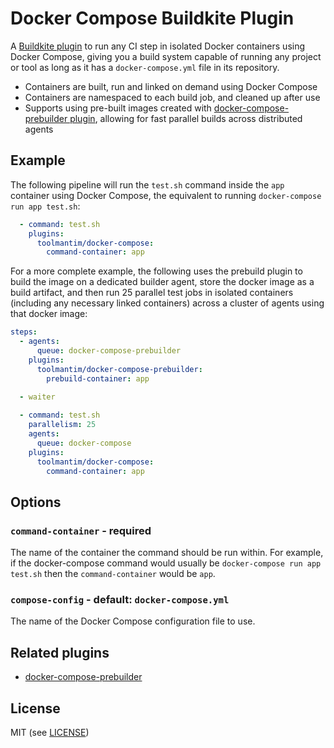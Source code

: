 # Docker Compose Buildkite Plugin

A [Buildkite plugin](https://buildkite.com/plugins) to run any CI step in isolated Docker containers using Docker Compose, giving you a build system capable of running any project or tool as long as it has a `docker-compose.yml` file in its repository.

* Containers are built, run and linked on demand using Docker Compose
* Containers are namespaced to each build job, and cleaned up after use
* Supports using pre-built images created with [docker-compose-prebuilder plugin](https://github.com/toolmantim/docker-compose-prebuilder-buildkite-plugin), allowing for fast parallel builds across distributed agents

## Example

The following pipeline will run the `test.sh` command inside the `app` container using Docker Compose, the equivalent to running `docker-compose run app test.sh`:

```yml
  - command: test.sh
    plugins:
      toolmantim/docker-compose:
        command-container: app
```

For a more complete example, the following uses the prebuild plugin to build the image on a dedicated builder agent, store the docker image as a build artifact, and then run 25 parallel test jobs in isolated containers (including any necessary linked containers) across a cluster of agents using that docker image:

```yml
steps:
  - agents:
      queue: docker-compose-prebuilder
    plugins:
      toolmantim/docker-compose-prebuilder:
        prebuild-container: app
    
  - waiter

  - command: test.sh
    parallelism: 25
    agents:
      queue: docker-compose
    plugins:
      toolmantim/docker-compose:
        command-container: app
```

## Options

### `command-container` - required

The name of the container the command should be run within. For example, if the docker-compose command would usually be `docker-compose run app test.sh` then the `command-container` would be `app`.

### `compose-config` - default: `docker-compose.yml`

The name of the Docker Compose configuration file to use.

## Related plugins

* [docker-compose-prebuilder](https://github.com/toolmantim/docker-compose-prebuilder-buildkite-plugin)

## License

MIT (see [LICENSE](LICENSE))
